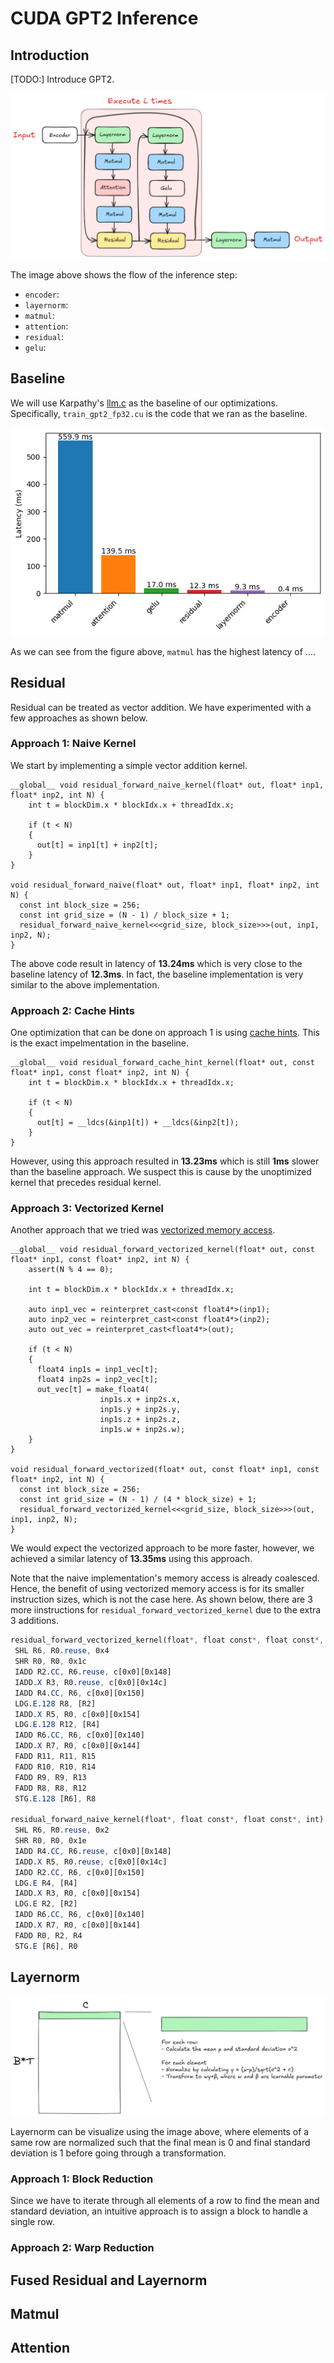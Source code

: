 # CUDA GPT2 Inference

## Introduction

[TODO:] Introduce GPT2.

![alt text](./images/gpt2/gpt2_flow.png)

The image above shows the flow of the inference step:
- `encoder`:
- `layernorm`:
- `matmul`:
- `attention`:
- `residual`:
- `gelu`:


## Baseline

We will use Karpathy's [llm.c](https://github.com/karpathy/llm.c) as the baseline of our optimizations. Specifically, `train_gpt2_fp32.cu` is the code that we ran as the baseline.

![alt text](./images/llmc/llmc_breakdown.png)

As we can see from the figure above, `matmul` has the highest latency of ....

## Residual

Residual can be treated as vector addition. We have experimented with a few approaches as shown below.

### Approach 1: Naive Kernel

We start by implementing a simple vector addition kernel.

```cuda
__global__ void residual_forward_naive_kernel(float* out, float* inp1, float* inp2, int N) {
    int t = blockDim.x * blockIdx.x + threadIdx.x;

    if (t < N) 
    {
      out[t] = inp1[t] + inp2[t];
    }
}

void residual_forward_naive(float* out, float* inp1, float* inp2, int N) {
  const int block_size = 256;
  const int grid_size = (N - 1) / block_size + 1;
  residual_forward_naive_kernel<<<grid_size, block_size>>>(out, inp1, inp2, N);
}
```

The above code result in latency of **13.24ms** which is very close to the baseline latency of **12.3ms**. In fact, the baseline implementation is very similar to the above implementation. 

### Approach 2: Cache Hints

One optimization that can be done on approach 1 is using [cache hints](https://docs.nvidia.com/cuda/cuda-c-programming-guide/#store-functions-using-cache-hints). This is the exact impelmentation in the baseline.

```cuda
__global__ void residual_forward_cache_hint_kernel(float* out, const float* inp1, const float* inp2, int N) {
    int t = blockDim.x * blockIdx.x + threadIdx.x;

    if (t < N) 
    {
      out[t] = __ldcs(&inp1[t]) + __ldcs(&inp2[t]);
    }
}
```

However, using this approach resulted in **13.23ms** which is still **1ms** slower than the baseline approach. We suspect this is cause by the unoptimized kernel that precedes residual kernel.

### Approach 3: Vectorized Kernel

Another approach that we tried was [vectorized memory access](https://developer.nvidia.com/blog/cuda-pro-tip-increase-performance-with-vectorized-memory-access/). 

```cuda
__global__ void residual_forward_vectorized_kernel(float* out, const float* inp1, const float* inp2, int N) {
    assert(N % 4 == 0);
    
    int t = blockDim.x * blockIdx.x + threadIdx.x;

    auto inp1_vec = reinterpret_cast<const float4*>(inp1);
    auto inp2_vec = reinterpret_cast<const float4*>(inp2);
    auto out_vec = reinterpret_cast<float4*>(out);

    if (t < N) 
    {
      float4 inp1s = inp1_vec[t];
      float4 inp2s = inp2_vec[t];
      out_vec[t] = make_float4(
                    inp1s.x + inp2s.x,
                    inp1s.y + inp2s.y,
                    inp1s.z + inp2s.z,
                    inp1s.w + inp2s.w);
    }
}

void residual_forward_vectorized(float* out, const float* inp1, const float* inp2, int N) {
  const int block_size = 256;
  const int grid_size = (N - 1) / (4 * block_size) + 1;
  residual_forward_vectorized_kernel<<<grid_size, block_size>>>(out, inp1, inp2, N);
}
```

We would expect the vectorized approach to be more faster, however, we achieved a similar latency of **13.35ms** using this approach.

Note that the naive implementation's memory access is already coalesced. Hence, the benefit of using vectorized memory access is for its smaller instruction sizes, which is not the case here. As shown below, there are 3 more iinstructions for `residual_forward_vectorized_kernel` due to the extra 3 additions.


```sass
residual_forward_vectorized_kernel(float*, float const*, float const*, int):
 SHL R6, R0.reuse, 0x4 
 SHR R0, R0, 0x1c 
 IADD R2.CC, R6.reuse, c[0x0][0x148] 
 IADD.X R3, R0.reuse, c[0x0][0x14c] 
 IADD R4.CC, R6, c[0x0][0x150] 
 LDG.E.128 R8, [R2]         
 IADD.X R5, R0, c[0x0][0x154] 
 LDG.E.128 R12, [R4] 
 IADD R6.CC, R6, c[0x0][0x140] 
 IADD.X R7, R0, c[0x0][0x144] 
 FADD R11, R11, R15 
 FADD R10, R10, R14 
 FADD R9, R9, R13 
 FADD R8, R8, R12 
 STG.E.128 [R6], R8

residual_forward_naive_kernel(float*, float const*, float const*, int):
 SHL R6, R0.reuse, 0x2 
 SHR R0, R0, 0x1e 
 IADD R4.CC, R6.reuse, c[0x0][0x148] 
 IADD.X R5, R0.reuse, c[0x0][0x14c] 
 IADD R2.CC, R6, c[0x0][0x150] 
 LDG.E R4, [R4]         
 IADD.X R3, R0, c[0x0][0x154] 
 LDG.E R2, [R2] 
 IADD R6.CC, R6, c[0x0][0x140] 
 IADD.X R7, R0, c[0x0][0x144] 
 FADD R0, R2, R4 
 STG.E [R6], R0
```

## Layernorm

![alt text](./images/layernorm/layernorm.png)

Layernorm can be visualize using the image above, where elements of a same row are normalized such that the final mean is 0 and final standard deviation is 1 before going through a transformation. 

### Approach 1: Block Reduction

Since we have to iterate through all elements of a row to find the mean and standard deviation, an intuitive approach is to assign a block to handle a single row.

### Approach 2: Warp Reduction

## Fused Residual and Layernorm

## Matmul

## Attention
